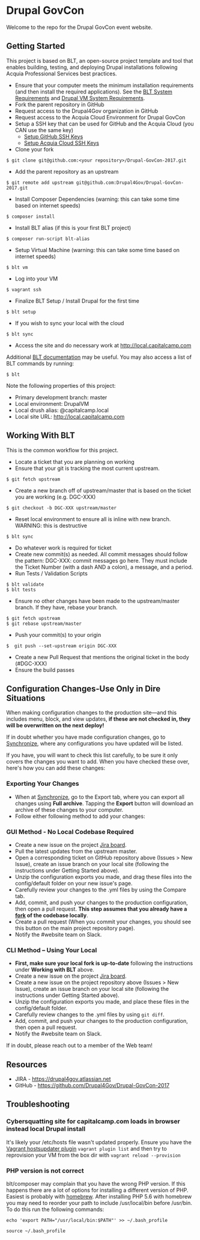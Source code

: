 # Drupal GovCon
Welcome to the repo for the Drupal GovCon event website.

## Getting Started

This project is based on BLT, an open-source project template and tool that enables building, testing, and deploying Drupal installations following Acquia Professional Services best practices.

* Ensure that your computer meets the minimum installation requirements (and then install the required applications). See the [BLT System Requirements](https://blt.readthedocs.io/en/latest/INSTALL/) and [Drupal VM System Requirements](https://blt.readthedocs.io/en/latest/local-development/#using-drupal-vm-for-blt-generated-projects).
* Fork the parent repository in GitHub
* Request access to the Drupal4Gov organization in GitHub 
* Request access to the Acquia Cloud Environment for Drupal GovCon
* Setup a SSH key that can be used for GitHub and the Acquia Cloud (you CAN use the same key)
    * [Setup GitHub SSH Keys](https://help.github.com/articles/adding-a-new-ssh-key-to-your-github-account/)
    * [Setup Acquia Cloud SSH Keys](https://docs.acquia.com/acquia-cloud/ssh/generate)
* Clone your fork
```
$ git clone git@github.com:<your repository>/Drupal-GovCon-2017.git
```
* Add the parent repository as an upstream
```
$ git remote add upstream git@github.com:Drupal4Gov/Drupal-GovCon-2017.git
```
* Install Composer Dependencies (warning: this can take some time based on internet speeds)
```
$ composer install
```
* Install BLT alias (if this is your first BLT project)
```
$ composer run-script blt-alias
```
* Setup Virtual Machine (warning: this can take some time based on internet speeds)
```
$ blt vm
```
* Log into your VM
```
$ vagrant ssh
```
* Finalize BLT Setup / Install Drupal for the first time
```
$ blt setup
``` 
* If you wish to sync your local with the cloud
```
$ blt sync
``` 
* Access the site and do necessary work at http://local.capitalcamp.com

Additional [BLT documentation](https://docs.acquia.com/blt/) may be useful. You may also access a list of BLT commands by running:
```
$ blt
``` 

Note the following properties of this project:
* Primary development branch: master
* Local environment: DrupalVM
* Local drush alias: @capitalcamp.local
* Local site URL: http://local.capitalcamp.com

## Working With BLT

This is the common workflow for this project.

* Locate a ticket that you are planning on working
* Ensure that your git is tracking the most current upstream.
```
$ git fetch upstream
```
* Create a new branch off of upstream/master that is based on the ticket you are working (e.g. DGC-XXX)
```
$ git checkout -b DGC-XXX upstream/master
```
* Reset local environment to ensure all is inline with new branch. WARNING: this is destructive
```
$ blt sync
```
* Do whatever work is required for ticket
* Create new commit(s) as needed. All commit messages should follow the pattern: DGC-XXX: commit messages go here. They must include the Ticket Number (with a dash AND a colon), a message, and a period.
* Run Tests / Validation Scripts
```
$ blt validate
$ blt tests
```
* Ensure no other changes have been made to the upstream/master branch. If they have, rebase your branch.
```
$ git fetch upstream
$ git rebase upstream/master
```
* Push your commit(s) to your origin
```
$  git push --set-upstream origin DGC-XXX
```
* Create a new Pull Request that mentions the original ticket in the body (#DGC-XXX)
* Ensure the build passes

## Configuration Changes-Use Only in Dire Situations
When making configuration changes to the production site—and this includes menu, block, and view updates, **if these are not checked in, they will be overwritten on the next deploy!**

If in doubt whether you have made configuration changes, go to [Synchronize](https://www.drupalgovcon.org/admin/config/development/configuration), where any configurations you have updated will be listed.

If you have, you will want to check this list carefully, to be sure it only covers the changes you want to add. When you have checked these over, here's how you can add these changes:

### Exporting Your Changes
* When at [Synchronize](https://www.drupalgovcon.org/admin/config/development/configuration), go to the Export tab, where you can export all changes using **Full archive**. Tapping the **Export** button will download an archive of these changes to your computer.
* Follow either following method to add your changes:

### GUI Method - No Local Codebase Required
* Create a new issue on the project [Jira board](https://drupal4gov.atlassian.net/secure/RapidBoard.jspa?projectKey=DGC&rapidView=3).
* Pull the latest updates from the upstream master.
* Open a corresponding ticket on GitHub repository above (Issues > New Issue), create an issue branch on your local site (following the instructions under Getting Started above).
* Unzip the configuration exports you made, and drag these files into the config/default folder on your new issue's page.
* Carefully review your changes to the .yml files by using the Compare tab.
* Add, commit, and push your changes to the production configuration, then open a pull request. **This step assumes that you already have a [fork](https://help.github.com/en/articles/fork-a-repo) of the codebase locally**.
* Create a pull request (When you commit your changes, you should see this button on the main project repository page).
* Notify the #website team on Slack.


### CLI Method – Using Your Local
* **First, make sure your local fork is up-to-date** following the instructions under **Working with BLT** above.
* Create a new issue on the project [Jira board](https://drupal4gov.atlassian.net).
* Create a new issue on the project repository above (Issues > New Issue), create an issue branch on your local site (following the instructions under Getting Started above).
* Unzip the configuration exports you made, and place these files in the config/default folder.
* Carefully review changes to the .yml files by using `git diff`.
* Add, commit, and push your changes to the production configuration, then open a pull request.
* Notify the #website team on Slack.

If in doubt, please reach out to a member of the Web team!


## Resources

* JIRA - https://drupal4gov.atlassian.net
* GitHub - https://github.com/Drupal4Gov/Drupal-GovCon-2017

## Troubleshooting

### Cybersquatting site for capitalcamp.com loads in browser instead local Drupal install
It's likely your /etc/hosts file wasn't updated properly. Ensure you have the [Vagrant hostsupdater plugin](https://github.com/cogitatio/vagrant-hostsupdater) `vagrant plugin list` and then try to reprovision your VM from the box dir with `vagrant reload --provision`

### PHP version is not correct
blt/composer may complain that you have the wrong PHP version. If this happens there are a lot of options for installing a different version of PHP. Easiest is probably with [homebrew](http://brew.sh/). After installing PHP 5.6 with homebrew you may need to reorder your path to include /usr/local/bin before /usr/bin. To do this run the following commands:

`echo 'export PATH="/usr/local/bin:$PATH"' >> ~/.bash_profile`

`source ~/.bash_profile`
